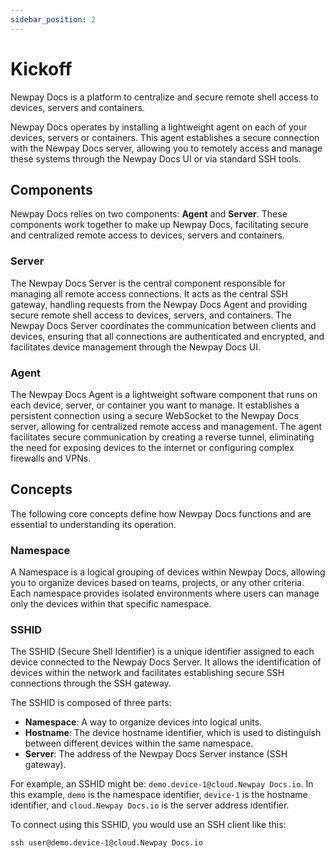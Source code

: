```yaml
---
sidebar_position: 2
---
```


# Kickoff

Newpay Docs is a platform to centralize and secure remote shell access to devices, servers and containers.

Newpay Docs operates by installing a lightweight agent on each of your devices, servers or containers.
This agent establishes a secure connection with the Newpay Docs server,
allowing you to remotely access and manage these systems through the Newpay Docs UI or via standard SSH tools.

## Components

Newpay Docs relies on two components: **Agent** and **Server**.
These components work together to make up Newpay Docs, facilitating secure and centralized remote access to devices, servers and containers.

### Server

The Newpay Docs Server is the central component responsible for managing all remote access connections. It acts as the central SSH gateway, handling requests from the Newpay Docs Agent and providing secure remote shell access to devices, servers, and containers. The Newpay Docs Server coordinates the communication between clients and devices, ensuring that all connections are authenticated and encrypted, and facilitates device management through the Newpay Docs UI.

### Agent

The Newpay Docs Agent is a lightweight software component that runs on each device, server, or container you want to manage. It establishes a persistent connection using a secure WebSocket to the Newpay Docs server, allowing for centralized remote access and management. The agent facilitates secure communication by creating a reverse tunnel, eliminating the need for exposing devices to the internet or configuring complex firewalls and VPNs.

## Concepts

The following core concepts define how Newpay Docs functions and are essential to understanding its operation.

### Namespace

A Namespace is a logical grouping of devices within Newpay Docs, allowing you to organize devices based on teams, projects, or any other criteria.
Each namespace provides isolated environments where users can manage only the devices within that specific namespace.

### SSHID

The SSHID (Secure Shell Identifier) is a unique identifier assigned to each device connected to the Newpay Docs Server.
It allows the identification of devices within the network and facilitates establishing secure SSH connections through the SSH gateway.

The SSHID is composed of three parts:

* **Namespace**: A way to organize devices into logical units.
* **Hostname**: The device hostname identifier, which is used to distinguish between different devices within the same namespace.
* **Server**: The address of the Newpay Docs Server instance (SSH gateway).

For example, an SSHID might be: `demo.device-1@cloud.Newpay Docs.io`.
In this example, `demo` is the namespace identifier, `device-1` is the hostname identifier,
and `cloud.Newpay Docs.io` is the server address identifier.

To connect using this SSHID, you would use an SSH client like this:

```
ssh user@demo.device-1@cloud.Newpay Docs.io
```
